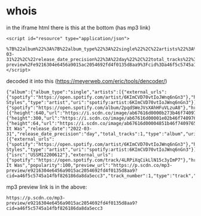 # whois

in the iframe html there is this at the bottom (has mp3 link)

    <script id="resource" type="application/json">
        %7B%22album%22%3A%7B%22album_type%22%3A%22single%22%2C%22artists%22%3A%5B%7B%22external_urls%22%3A%7B%22spotify%22%3A%22https%3A%2F%2Fopen.spotify.com%2Fartist%2F6KImCVD70vtIoJWnq6nGn3%22%7D%2C%22href%22%3A%22https%3A%2F%2Fapi.spotify.com%2Fv1%2Fartists%2F6KImCVD70vtIoJWnq6nGn3%22%2C%22id%22%3A%226KImCVD70vtIoJWnq6nGn3%22%2C%22name%22%3A%22Harry%20Styles%22%2C%22type%22%3A%22artist%22%2C%22uri%22%3A%22spotify%3Aartist%3A6KImCVD70vtIoJWnq6nGn3%22%7D%5D%2C%22external_urls%22%3A%7B%22spotify%22%3A%22https%3A%2F%2Fopen.spotify.com%2Falbum%2F2pqdSWeJVsXAhHFuVLzuA8%22%7D%2C%22href%22%3A%22https%3A%2F%2Fapi.spotify.com%2Fv1%2Falbums%2F2pqdSWeJVsXAhHFuVLzuA8%22%2C%22id%22%3A%222pqdSWeJVsXAhHFuVLzuA8%22%2C%22images%22%3A%5B%7B%22height%22%3A640%2C%22url%22%3A%22https%3A%2F%2Fi.scdn.co%2Fimage%2Fab67616d0000b273b46f74097655d7f353caab14%22%2C%22width%22%3A640%7D%2C%7B%22height%22%3A300%2C%22url%22%3A%22https%3A%2F%2Fi.scdn.co%2Fimage%2Fab67616d00001e02b46f74097655d7f353caab14%22%2C%22width%22%3A300%7D%2C%7B%22height%22%3A64%2C%22url%22%3A%22https%3A%2F%2Fi.scdn.co%2Fimage%2Fab67616d00004851b46f74097655d7f353caab14%22%2C%22width%22%3A64%7D%5D%2C%22name%22%3A%22As%20It%20Was%22%2C%22release_date%22%3A%222022-03-31%22%2C%22release_date_precision%22%3A%22day%22%2C%22total_tracks%22%3A1%2C%22type%22%3A%22album%22%2C%22uri%22%3A%22spotify%3Aalbum%3A2pqdSWeJVsXAhHFuVLzuA8%22%7D%2C%22artists%22%3A%5B%7B%22external_urls%22%3A%7B%22spotify%22%3A%22https%3A%2F%2Fopen.spotify.com%2Fartist%2F6KImCVD70vtIoJWnq6nGn3%22%7D%2C%22href%22%3A%22https%3A%2F%2Fapi.spotify.com%2Fv1%2Fartists%2F6KImCVD70vtIoJWnq6nGn3%22%2C%22id%22%3A%226KImCVD70vtIoJWnq6nGn3%22%2C%22name%22%3A%22Harry%20Styles%22%2C%22type%22%3A%22artist%22%2C%22uri%22%3A%22spotify%3Aartist%3A6KImCVD70vtIoJWnq6nGn3%22%7D%5D%2C%22disc_number%22%3A1%2C%22duration_ms%22%3A167303%2C%22explicit%22%3Afalse%2C%22external_ids%22%3A%7B%22isrc%22%3A%22USSM12200612%22%7D%2C%22external_urls%22%3A%7B%22spotify%22%3A%22https%3A%2F%2Fopen.spotify.com%2Ftrack%2F4LRPiXqCikLlN15c3yImP7%22%7D%2C%22href%22%3A%22https%3A%2F%2Fapi.spotify.com%2Fv1%2Ftracks%2F4LRPiXqCikLlN15c3yImP7%22%2C%22id%22%3A%224LRPiXqCikLlN15c3yImP7%22%2C%22is_local%22%3Afalse%2C%22is_playable%22%3Atrue%2C%22name%22%3A%22As%20It%20Was%22%2C%22popularity%22%3A100%2C%22preview_url%22%3A%22https%3A%2F%2Fp.scdn.co%2Fmp3-preview%2Fe9216304e6456a9015ac2054692fd4f0135d8aa9%3Fcid%3Da46f5c5745a14fbf826186da8da5ecc3%22%2C%22track_number%22%3A1%2C%22type%22%3A%22track%22%2C%22uri%22%3A%22spotify%3Atrack%3A4LRPiXqCikLlN15c3yImP7%22%2C%22dominantColor%22%3A%22%23703030%22%7D
    </script>
    
decoded it into this 
(https://meyerweb.com/eric/tools/dencoder/)

```
{"album":{"album_type":"single","artists":[{"external_urls":{"spotify":"https://open.spotify.com/artist/6KImCVD70vtIoJWnq6nGn3"},"href":"https://api.spotify.com/v1/artists/6KImCVD70vtIoJWnq6nGn3","id":"6KImCVD70vtIoJWnq6nGn3","name":"Harry Styles","type":"artist","uri":"spotify:artist:6KImCVD70vtIoJWnq6nGn3"}],"external_urls":{"spotify":"https://open.spotify.com/album/2pqdSWeJVsXAhHFuVLzuA8"},"href":"https://api.spotify.com/v1/albums/2pqdSWeJVsXAhHFuVLzuA8","id":"2pqdSWeJVsXAhHFuVLzuA8","images":[{"height":640,"url":"https://i.scdn.co/image/ab67616d0000b273b46f74097655d7f353caab14","width":640},{"height":300,"url":"https://i.scdn.co/image/ab67616d00001e02b46f74097655d7f353caab14","width":300},{"height":64,"url":"https://i.scdn.co/image/ab67616d00004851b46f74097655d7f353caab14","width":64}],"name":"As It Was","release_date":"2022-03-31","release_date_precision":"day","total_tracks":1,"type":"album","uri":"spotify:album:2pqdSWeJVsXAhHFuVLzuA8"},"artists":[{"external_urls":{"spotify":"https://open.spotify.com/artist/6KImCVD70vtIoJWnq6nGn3"},"href":"https://api.spotify.com/v1/artists/6KImCVD70vtIoJWnq6nGn3","id":"6KImCVD70vtIoJWnq6nGn3","name":"Harry Styles","type":"artist","uri":"spotify:artist:6KImCVD70vtIoJWnq6nGn3"}],"disc_number":1,"duration_ms":167303,"explicit":false,"external_ids":{"isrc":"USSM12200612"},"external_urls":{"spotify":"https://open.spotify.com/track/4LRPiXqCikLlN15c3yImP7"},"href":"https://api.spotify.com/v1/tracks/4LRPiXqCikLlN15c3yImP7","id":"4LRPiXqCikLlN15c3yImP7","is_local":false,"is_playable":true,"name":"As It Was","popularity":100,"preview_url":"https://p.scdn.co/mp3-preview/e9216304e6456a9015ac2054692fd4f0135d8aa9?cid=a46f5c5745a14fbf826186da8da5ecc3","track_number":1,"type":"track","uri":"spotify:track:4LRPiXqCikLlN15c3yImP7","dominantColor":"#703030"}
```

 mp3 preview link is in the above:
```
https://p.scdn.co/mp3-preview/e9216304e6456a9015ac2054692fd4f0135d8aa9?cid=a46f5c5745a14fbf826186da8da5ecc3
```
